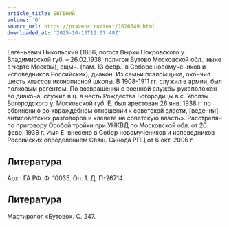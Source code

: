 ```yaml
---
article_title: ЕВГЕНИЙ
volume: '0'
source_url: https://pravenc.ru/text/1626649.html
downloaded_at: '2025-10-13T12:07:48Z'
---
```


Евгеньевич Никольский (1886, погост Вырки Покровского у. Владимирской губ. – 26.02.1938, полигон Бутово Московской обл., ныне в черте Москвы), сщмч. (пам. 13 февр., в Соборе новомучеников и исповедников Российских), диакон. Из семьи псаломщика, окончил шесть классов иконописной школы. В 1908-1911 гг. служил в армии, был полковым регентом. По возвращении с военной службы рукоположен во диакона, служил в ц. в честь Рождества Богородицы в с. Уползы Богородского у. Московской губ. Е. был арестован 26 янв. 1938 г. по обвинению во «враждебном отношении к советской власти, [ведении] антисоветских разговоров и клевете на советскую власть». Расстрелян по приговору Особой тройки при УНКВД по Московской обл. от 26 февр. 1938 г. Имя Е. внесено в Собор новомучеников и исповедников Российских определением Свящ. Синода РПЦ от 6 окт. 2006 г.

## Литература

Арх.: ГА РФ. Ф. 10035. Оп. 1. Д. П-26714.

## Литература

Мартиролог «Бутово». С. 247.
